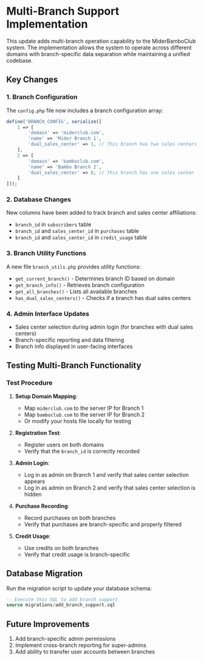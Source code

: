 # Multi-Branch Support Implementation

This update adds multi-branch operation capability to the MiderBamboClub system. The implementation allows the system to operate across different domains with branch-specific data separation while maintaining a unified codebase.

## Key Changes

### 1. Branch Configuration

The `config.php` file now includes a branch configuration array:

```php
define('BRANCH_CONFIG', serialize([
    1 => [
        'domain' => 'miderclub.com',
        'name' => 'Mider Branch 1',
        'dual_sales_center' => 1, // This branch has two sales centers
    ],
    2 => [
        'domain' => 'bamboclub.com', 
        'name' => 'Bambo Branch 2',
        'dual_sales_center' => 0, // This branch has one sales center
    ]
]));
```

### 2. Database Changes

New columns have been added to track branch and sales center affiliations:

- `branch_id` in `subscribers` table
- `branch_id` and `sales_center_id` in `purchases` table
- `branch_id` and `sales_center_id` in `credit_usage` table

### 3. Branch Utility Functions

A new file `branch_utils.php` provides utility functions:

- `get_current_branch()` - Determines branch ID based on domain
- `get_branch_info()` - Retrieves branch configuration
- `get_all_branches()` - Lists all available branches
- `has_dual_sales_centers()` - Checks if a branch has dual sales centers

### 4. Admin Interface Updates

- Sales center selection during admin login (for branches with dual sales centers)
- Branch-specific reporting and data filtering
- Branch info displayed in user-facing interfaces

## Testing Multi-Branch Functionality

### Test Procedure

1. **Setup Domain Mapping**:
   - Map `miderclub.com` to the server IP for Branch 1
   - Map `bamboclub.com` to the server IP for Branch 2
   - Or modify your hosts file locally for testing

2. **Registration Test**:
   - Register users on both domains
   - Verify that the `branch_id` is correctly recorded

3. **Admin Login**:
   - Log in as admin on Branch 1 and verify that sales center selection appears
   - Log in as admin on Branch 2 and verify that sales center selection is hidden

4. **Purchase Recording**:
   - Record purchases on both branches
   - Verify that purchases are branch-specific and properly filtered

5. **Credit Usage**:
   - Use credits on both branches
   - Verify that credit usage is branch-specific

## Database Migration

Run the migration script to update your database schema:

```sql
-- Execute this SQL to add branch support
source migrations/add_branch_support.sql
```

## Future Improvements

1. Add branch-specific admin permissions
2. Implement cross-branch reporting for super-admins
3. Add ability to transfer user accounts between branches